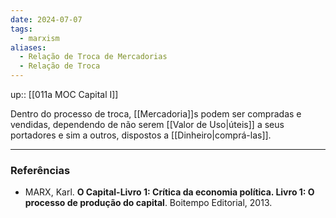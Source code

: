 ```yaml
---
date: 2024-07-07
tags:
  - marxism
aliases:
  - Relação de Troca de Mercadorias
  - Relação de Troca
---
```

up:: [[011a MOC Capital I]]

Dentro do processo de troca, [[Mercadoria]]s podem ser compradas e vendidas, dependendo de não serem [[Valor de Uso|úteis]] a seus portadores e sim a outros, dispostos a [[Dinheiro|comprá-las]].

---
### Referências
- MARX, Karl. **O Capital-Livro 1: Crítica da economia política. Livro 1: O processo de produção do capital**. Boitempo Editorial, 2013.